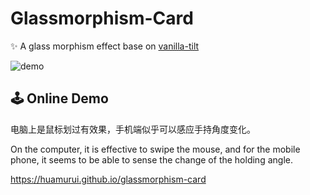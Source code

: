 # Glassmorphism-Card

✨ A glass morphism effect base on [vanilla-tilt](https://github.com/micku7zu/vanilla-tilt.js)

![demo](demo.gif)

## 🕹 Online Demo

电脑上是鼠标划过有效果，手机端似乎可以感应手持角度变化。

On the computer, it is effective to swipe the mouse, and for the mobile phone, it seems to be able to sense the change of the holding angle.

<https://huamurui.github.io/glassmorphism-card>
